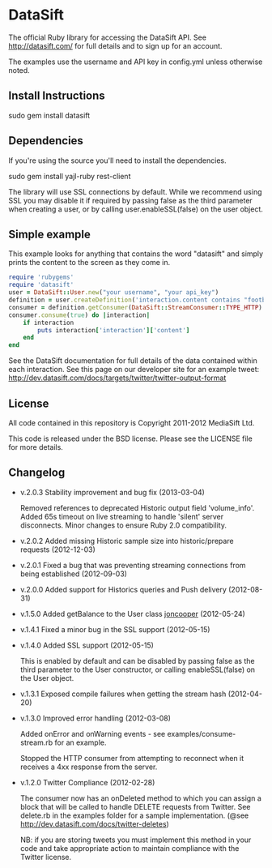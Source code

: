 DataSift
========

The official Ruby library for accessing the DataSift API. See
http://datasift.com/ for full details and to sign up for an account.

The examples use the username and API key in config.yml unless otherwise noted.

Install Instructions
--------------------

sudo gem install datasift

Dependencies
------------

If you're using the source you'll need to install the dependencies.

sudo gem install yajl-ruby rest-client

The library will use SSL connections by default. While we recommend using SSL
you may disable it if required by passing false as the third parameter when
creating a user, or by calling user.enableSSL(false) on the user object.

Simple example
--------------

This example looks for anything that contains the word "datasift" and simply
prints the content to the screen as they come in.

```ruby
require 'rubygems'
require 'datasift'
user = DataSift::User.new("your username", "your api_key")
definition = user.createDefinition('interaction.content contains "football"')
consumer = definition.getConsumer(DataSift::StreamConsumer::TYPE_HTTP)
consumer.consume(true) do |interaction|
	if interaction
		puts interaction['interaction']['content']
	end
end
```

See the DataSift documentation for full details of the data contained within
each interaction. See this page on our developer site for an example tweet:
http://dev.datasift.com/docs/targets/twitter/twitter-output-format

License
-------

All code contained in this repository is Copyright 2011-2012 MediaSift Ltd.

This code is released under the BSD license. Please see the LICENSE file for
more details.

Changelog
---------

* v.2.0.3 Stability improvement and bug fix (2013-03-04)
  
  Removed references to deprecated Historic output field 'volume_info'.
  Added 65s timeout on live streaming to handle 'silent' server disconnects.
  Minor changes to ensure Ruby 2.0 compatibility.

* v.2.0.2 Added missing Historic sample size into historic/prepare requests (2012-12-03)

* v.2.0.1 Fixed a bug that was preventing streaming connections from being established (2012-09-03)

* v.2.0.0 Added support for Historics queries and Push delivery (2012-08-31)

* v.1.5.0 Added getBalance to the User class [joncooper](https://github.com/joncooper) (2012-05-24)

* v.1.4.1 Fixed a minor bug in the SSL support (2012-05-15)

* v.1.4.0 Added SSL support (2012-05-15)

  This is enabled by default and can be disabled by passing false as the third
  parameter to the User constructor, or calling enableSSL(false) on the User
  object.

* v.1.3.1 Exposed compile failures when getting the stream hash (2012-04-20)

* v.1.3.0 Improved error handling (2012-03-08)

  Added onError and onWarning events - see examples/consume-stream.rb for an
  example.

  Stopped the HTTP consumer from attempting to reconnect when it receives a
  4xx response from the server.

* v.1.2.0 Twitter Compliance (2012-02-28)

  The consumer now has an onDeleted method to which you can assign a block
  that will be called to handle DELETE requests from Twitter. See delete.rb
  in the examples folder for a sample implementation.
  (@see http://dev.datasift.com/docs/twitter-deletes)

  NB: if you are storing tweets you must implement this method in your code
  and take appropriate action to maintain compliance with the Twitter license.
